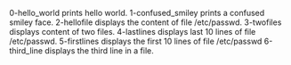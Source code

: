 0-hello_world prints hello world.
1-confused_smiley prints a confused smiley face.
2-hellofile displays the content of file /etc/passwd.
3-twofiles displays content of two files.
4-lastlines displays last 10 lines of file /etc/passwd.
5-firstlines displays the first 10 lines of file /etc/passwd
6-third_line displays the third line in a file.
